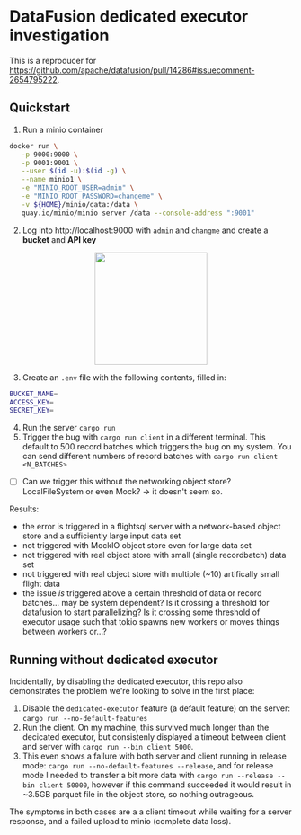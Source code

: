 # DataFusion dedicated executor investigation

This is a reproducer for https://github.com/apache/datafusion/pull/14286#issuecomment-2654795222.

## Quickstart

1. Run a minio container
```sh
docker run \
   -p 9000:9000 \
   -p 9001:9001 \
   --user $(id -u):$(id -g) \
   --name minio1 \
   -e "MINIO_ROOT_USER=admin" \
   -e "MINIO_ROOT_PASSWORD=changeme" \
   -v ${HOME}/minio/data:/data \
   quay.io/minio/minio server /data --console-address ":9001"
   ```
2. Log into http://localhost:9000 with `admin` and `changme` and create a **bucket** and **API key**

<p align="center">
<img src="https://github.com/user-attachments/assets/e71ea631-37e1-407a-b26c-5137780ff0fd" width="200">
</p>

3. Create an `.env` file with the following contents, filled in:
```sh
BUCKET_NAME=
ACCESS_KEY=
SECRET_KEY=
```
4. Run the server `cargo run`
5. Trigger the bug with `cargo run client` in a different terminal. This default to 500 record batches which triggers the bug on my system. You can send different numbers of record batches with `cargo run client <N_BATCHES>`

- [ ] Can we trigger this without the networking object store? LocalFileSystem or even Mock? -> it doesn't seem so.

Results:
- the error is triggered in a flightsql server with a network-based object store and a sufficiently large input data set
- not triggered with MockIO object store even for large data set
- not triggered with real object store with small (single recordbatch) data set
- not triggered with real object store with multiple (~10) artifically small flight data
- the issue _is_ triggered above a certain threshold of data or record batches... may be system dependent?
  Is it crossing a threshold for datafusion to start parallelizing? Is it crossing some threshold of executor usage
  such that tokio spawns new workers or moves things between workers or...?

## Running without dedicated executor

Incidentally, by disabling the dedicated executor, this repo also demonstrates the problem we're looking to solve in the first place:

1. Disable the `dedicated-executor` feature (a default feature) on the server: `cargo run --no-default-features`
2. Run the client. On my machine, this survived much longer than the decicated executor, but consistenly displayed a timeout between client and server with
   `cargo run --bin client 5000`.
3. This even shows a failure with both server and client running in release mode: `cargo run --no-default-features --release`, and for release mode I needed
   to transfer a bit more data with `cargo run --release --bin client 50000`, however if this command succeeded it would result in ~3.5GB parquet file in the
   object store, so nothing outrageous.

The symptoms in both cases are a a client timeout while waiting for a server response, and a failed upload to minio (complete data loss).
